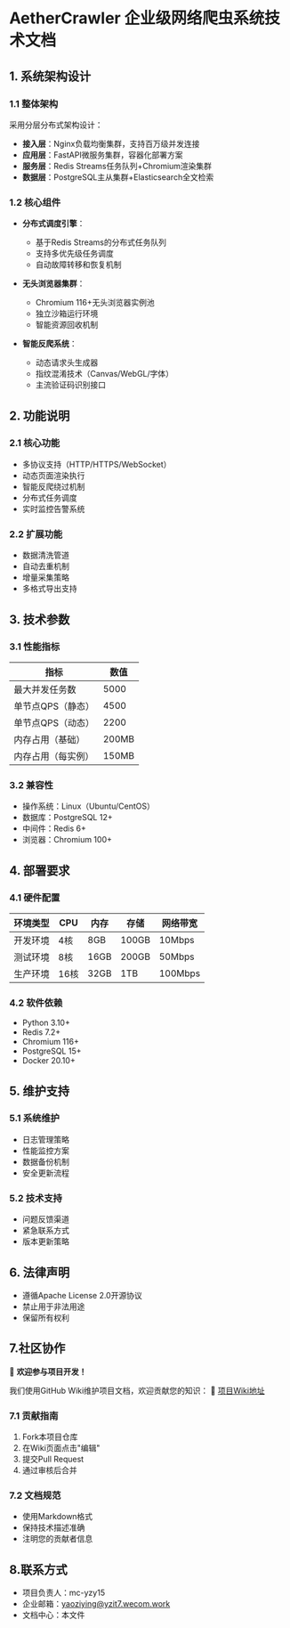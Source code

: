 # AetherCrawler 企业级网络爬虫系统技术文档

## 1. 系统架构设计

### 1.1 整体架构
采用分层分布式架构设计：
- **接入层**：Nginx负载均衡集群，支持百万级并发连接
- **应用层**：FastAPI微服务集群，容器化部署方案
- **服务层**：Redis Streams任务队列+Chromium渲染集群
- **数据层**：PostgreSQL主从集群+Elasticsearch全文检索

### 1.2 核心组件
- **分布式调度引擎**：
  - 基于Redis Streams的分布式任务队列
  - 支持多优先级任务调度
  - 自动故障转移和恢复机制

- **无头浏览器集群**：
  - Chromium 116+无头浏览器实例池
  - 独立沙箱运行环境
  - 智能资源回收机制

- **智能反爬系统**：
  - 动态请求头生成器
  - 指纹混淆技术（Canvas/WebGL/字体）
  - 主流验证码识别接口

## 2. 功能说明

### 2.1 核心功能
- 多协议支持（HTTP/HTTPS/WebSocket）
- 动态页面渲染执行
- 智能反爬绕过机制
- 分布式任务调度
- 实时监控告警系统

### 2.2 扩展功能
- 数据清洗管道
- 自动去重机制
- 增量采集策略
- 多格式导出支持

## 3. 技术参数

### 3.1 性能指标
| 指标                | 数值                     |
|---------------------|--------------------------|
| 最大并发任务数      | 5000                    |
| 单节点QPS（静态）   | 4500                    |
| 单节点QPS（动态）   | 2200                    |
| 内存占用（基础）    | 200MB                   |
| 内存占用（每实例）  | 150MB                   |

### 3.2 兼容性
- 操作系统：Linux（Ubuntu/CentOS）
- 数据库：PostgreSQL 12+
- 中间件：Redis 6+
- 浏览器：Chromium 100+

## 4. 部署要求

### 4.1 硬件配置
| 环境类型   | CPU   | 内存  | 存储   | 网络带宽 |
|------------|-------|-------|--------|----------|
| 开发环境   | 4核   | 8GB   | 100GB  | 10Mbps   |
| 测试环境   | 8核   | 16GB  | 200GB  | 50Mbps   |
| 生产环境   | 16核  | 32GB  | 1TB    | 100Mbps  |

### 4.2 软件依赖
- Python 3.10+
- Redis 7.2+
- Chromium 116+
- PostgreSQL 15+
- Docker 20.10+

## 5. 维护支持

### 5.1 系统维护
- 日志管理策略
- 性能监控方案
- 数据备份机制
- 安全更新流程

### 5.2 技术支持
- 问题反馈渠道
- 紧急联系方式
- 版本更新策略

## 6. 法律声明
- 遵循Apache License 2.0开源协议
- 禁止用于非法用途
- 保留所有权利

## 7.社区协作

📢 **欢迎参与项目开发！**

我们使用GitHub Wiki维护项目文档，欢迎贡献您的知识：
🔗 [项目Wiki地址](https://github.com/mc-yzy15/AetherCrawler/wiki)

### 7.1 贡献指南
1. Fork本项目仓库
2. 在Wiki页面点击"编辑"
3. 提交Pull Request
4. 通过审核后合并

### 7.2 文档规范
- 使用Markdown格式
- 保持技术描述准确
- 注明您的贡献者信息

## 8.联系方式
- 项目负责人：mc-yzy15
- 企业邮箱：yaoziying@yzit7.wecom.work
- 文档中心：本文件
